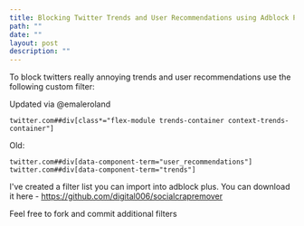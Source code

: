 ```yaml
---
title: Blocking Twitter Trends and User Recommendations using Adblock Plus
path: ""
date: ""
layout: post
description: ""
---
```

To block twitters really annoying trends and user recommendations use the following custom filter:

Updated via @emaleroland

    twitter.com##div[class*="flex-module trends-container context-trends-container"]

Old:

    twitter.com##div[data-component-term="user_recommendations"]
    twitter.com##div[data-component-term="trends"]

I've created a filter list you can import into adblock plus. You can download it here - https://github.com/digital006/socialcrapremover

Feel free to fork and commit additional filters
